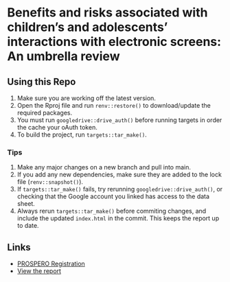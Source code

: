 # Benefits and risks associated with children’s and adolescents’ interactions with electronic screens: An umbrella review

## Using this Repo

1. Make sure you are working off the latest version.
1. Open the Rproj file and run `renv::restore()` to download/update the required packages.
1. You must run `googledrive::drive_auth()` before running targets in order the cache your oAuth token.
1. To build the project, run `targets::tar_make()`.

### Tips

1. Make any major changes on a new branch and pull into main.
1. If you add any new dependencies, make sure they are added to the lock file (`renv::snapshot()`).
1. If `targets::tar_make()` fails, try rerunning `googledrive::drive_auth()`, or checking that the Google account you linked has access to the data sheet.
1. Always rerun `targets::tar_make()` before commiting changes, and include the updated `index.html` in the commit. This keeps the report up to date.

## Links

* [PROSPERO Registration](https://www.crd.york.ac.uk/prospero/display_record.php?RecordID=76051)
* [View the report](https://motivation-and-behaviour.github.io/screen_umbrella/)
